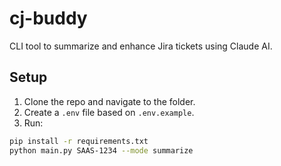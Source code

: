 
# cj-buddy

CLI tool to summarize and enhance Jira tickets using Claude AI.

## Setup

1. Clone the repo and navigate to the folder.
2. Create a `.env` file based on `.env.example`.
3. Run:

```bash
pip install -r requirements.txt
python main.py SAAS-1234 --mode summarize
```
